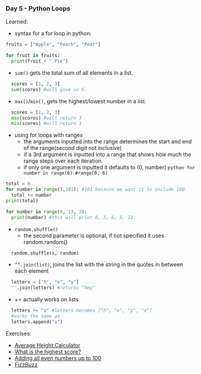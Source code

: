 ### Day 5 - Python Loops
Learned:
- syntax for a for loop in python:
```python
fruits = ["Apple", "Peach", "Pear"]

for fruit in fruits:
  print(fruit + " Pie")
```
- ```sum()``` gets the total sum of all elements in a list.
```python
  scores = [1, 2, 3]
  sum(scores) #will give us 6.
```
- ```max()```/```min()```, gets the highest/lowest number in a list.
```python
  scores = [1, 2, 3]
  max(scores) #will return 3
  min(scores) #will return 1
```
- using for loops with ranges
  - the arguments inputted into the range determines the start and end of the range(second digit not inclusive)
  - if a 3rd argument is inputted into a range that shows how much the range steps over each iteration.
  - if only one argument is inputted it defaults to (0, number) ```python for number in range(6) #range(0, 6)```
```python
total = 0 
for number in range(1,101): #101 because we want it to include 100
  total += number
print(total)

for number in range(0, 13, 3):
  print(number) #this will print 0, 3, 6, 9, 12.
```
- ```random.shuffle()```
  - the second parameter is optional, if not specified it uses random.random()
```python
  random.shuffle(x, random)
```
- ```"".join(list)```, joins the list with the string in the quotes in between each element
```python
  letters = ["h", "e", "y"]
  "".join(letters) #returns "hey"
```
- += actually works on lists
```python
  letters += "o" #letters becomes ["h", "e", "y", "o"]
  #works the same as
  letters.append("o")
```
Exercises:
- [Average Height Calculator](https://repl.it/join/wcthczik-rmdpalo)
- [What is the highest score?](https://repl.it/join/nijsyfsa-rmdpalo)
- [Adding all even numbers up to 100](https://repl.it/join/mdkqltqx-rmdpalo)
- [FizzBuzz](https://repl.it/join/gdvgciug-rmdpalo)
